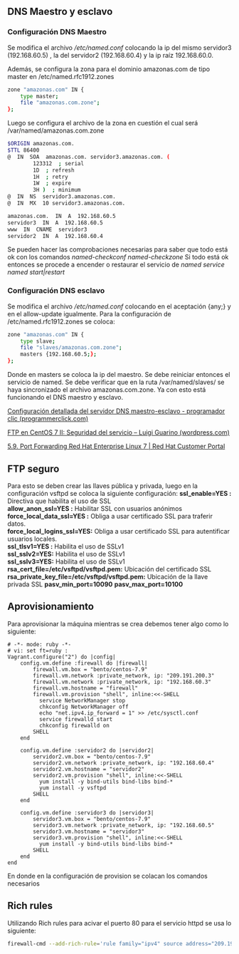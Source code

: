 ## DNS Maestro y esclavo
### Configuración DNS Maestro
Se modifica el archivo _/etc/named.conf_ colocando la ip del mismo servidor3 (192.168.60.5) , la del servidor2 (192.168.60.4) y la ip raíz 192.168.60.0.

Además, se configura la zona para el dominio amazonas.com de tipo master en /etc/named.rfc1912.zones
```bash
zone "amazonas.com" IN {
	type master;
	file "amazonas.com.zone";
};
```
Luego se configura  el archivo de la zona en cuestión el cual será /var/named/amazonas.com.zone
```bash
$ORIGIN amazonas.com.
$TTL 86400
@  IN  SOA  amazonas.com. servidor3.amazonas.com. (
		123312  ; serial
		1D  ; refresh
		1H  ; retry
		1W  ; expire
		3H )  ; minimum
@  IN  NS  servidor3.amazonas.com.
@  IN  MX  10 servidor3.amazonas.com.

amazonas.com.  IN  A  192.168.60.5
servidor3  IN  A  192.168.60.5
www  IN  CNAME  servidor3
servidor2  IN  A  192.168.60.4
```
Se pueden hacer las comprobaciones necesarias para saber que todo está ok con los comandos
_named-checkconf_
_named-checkzone_
Si todo está ok entonces se procede a encender o restaurar el servicio de _named_
_service named start|restart_

### Configuración DNS esclavo
Se modifica el archivo _/etc/named.conf_ colocando en el aceptación {any;} y en el allow-update igualmente.
Para la configuración de /etc/named.rfc1912.zones se coloca:
```bash
zone "amazonas.com" IN {
	type slave;
	file "slaves/amazonas.com.zone";
	masters {192.168.60.5;};
};
```
Donde en masters se coloca la ip del maestro. Se debe reiniciar entonces el servicio de named. Se debe verificar que en la ruta /var/named/slaves/ se haya sincronizado el archivo amazonas.com.zone. Ya con esto está funcionando el DNS maestro y esclavo.

[Configuración detallada del servidor DNS maestro-esclavo - programador clic (programmerclick.com)](https://programmerclick.com/article/2888736057/)

[FTP en CentOS 7 II: Seguridad del servicio – Luigi Guarino (wordpress.com)](https://luigiasir.wordpress.com/2017/11/02/ftp-en-centos-7-ii-seguridad-del-servicio/)

[5.9. Port Forwarding Red Hat Enterprise Linux 7 | Red Hat Customer Portal](https://access.redhat.com/documentation/en-us/red_hat_enterprise_linux/7/html/security_guide/sec-port_forwarding)

## FTP seguro
Para esto se deben crear las llaves pública y privada, luego en la configuración vsftpd se coloca la siguiente configuración:
**ssl_enable=YES :** Directiva que habilita el uso de SSL  
**allow_anon_ssl=YES :** Habilitar SSL con usuarios anónimos  
**force_local_data_ssl=YES :** Obliga a usar certificado SSL para traferir datos.  
**force_local_logins_ssl=YES:** Obliga a usar certificado SSL para autentificar usuarios locales.  
**ssl_tlsv1=YES :** Habilita el uso de SSLv1  
**ssl_sslv2=YES:** Habilita el uso de SSLv1  
**ssl_sslv3=YES:** Habilita el uso de SSLv1  
**rsa_cert_file=/etc/vsftpd/vsftpd.pem:** Ubicación del certificado SSL  
**rsa_private_key_file=/etc/vsftpd/vsftpd.pem:** Ubicación de la llave privada SSL
**pasv_min_port=10090**
**pasv_max_port=10100**

## Aprovisionamiento
Para aprovisionar la máquina mientras se crea debemos tener algo como lo siguiente:
```text
# -*- mode: ruby -*-
# vi: set ft=ruby :
Vagrant.configure("2") do |config|
	config.vm.define :firewall do |firewall|
		firewall.vm.box = "bento/centos-7.9"
		firewall.vm.network :private_network, ip: "209.191.200.3"
		firewall.vm.network :private_network, ip: "192.168.60.3"
		firewall.vm.hostname = "firewall"
		firewall.vm.provision "shell", inline:<<-SHELL
		  service NetworkManager stop
		  chkconfig NetworkManager off
		  echo "net.ipv4.ip_forward = 1" >> /etc/sysctl.conf
		  service firewalld start
		  chkconfig firewalld on
		SHELL
	end
	
	config.vm.define :servidor2 do |servidor2|
		servidor2.vm.box = "bento/centos-7.9"
		servidor2.vm.network :private_network, ip: "192.168.60.4"
		servidor2.vm.hostname = "servidor2"
		servidor2.vm.provision "shell", inline:<<-SHELL
		  yum install -y bind-utils bind-libs bind-*
		  yum install -y vsftpd
		SHELL
	end

	config.vm.define :servidor3 do |servidor3|
		servidor3.vm.box = "bento/centos-7.9"
		servidor3.vm.network :private_network, ip: "192.168.60.5"
		servidor3.vm.hostname = "servidor3"
		servidor3.vm.provision "shell", inline:<<-SHELL
		  yum install -y bind-utils bind-libs bind-*
		SHELL
	end
end
```
En donde en la configuración de provision se colacan los comandos necesarios

## Rich rules
Utilizando Rich rules para acivar el puerto 80 para el servicio httpd se usa lo siguiente:
```bash
firewall-cmd --add-rich-rule='rule family="ipv4" source address="209.191.200.3" port port=8080 protocol=tcp accept'
```
